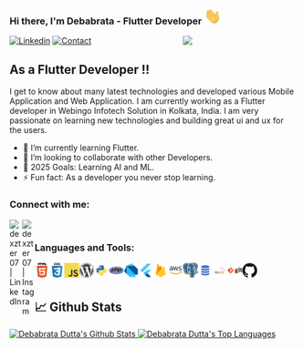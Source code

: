### Hi there, I'm Debabrata - Flutter Developer <img src="https://raw.githubusercontent.com/ABSphreak/ABSphreak/master/gifs/Hi.gif" width="30px">



<img align="right" src="https://github.com/rajput2107/rajput2107/blob/master/Assets/Developer.gif" width='200'/>

 [![Linkedin](https://img.shields.io/badge/MY%20PROFILE-Linkedin-blue?style=for-the-badge&logo=linkedin)]([https://linkedin.com/in/dheeraj-sharma-5b3a5116a](https://www.linkedin.com/in/debabrata-dutta-b10b91316?utm_source=share&utm_campaign=share_via&utm_content=profile&utm_medium=android_app)) 
 [![Contact](https://img.shields.io/badge/CONTACT-GMAIL-yellow?style=for-the-badge&logo=gmail&logoColor=white)](https://mailto:debebratadutta521@gmail.com)

## As a Flutter Developer !!
I get to know about many latest technologies and developed various Mobile Application and Web Application. I am currently working as a Flutter developer in Webingo Infotech Solution in Kolkata, India. I am very passionate on learning new technologies and building great ui and ux for the users.


- 🌱 I’m currently learning Flutter.
- 👯 I’m looking to collaborate with other Developers.
- 🥅 2025 Goals: Learning AI and ML.
- ⚡ Fun fact: As a developer you never stop learning.

### Connect with me:


[<img align="left" alt="dexzter07 | LinkedIn" width="22px" src="https://cdn.jsdelivr.net/npm/simple-icons@v3/icons/linkedin.svg" />][linkedin]
[<img align="left" alt="dexzter07 | Instagram" width="22px" src="https://cdn.jsdelivr.net/npm/simple-icons@v3/icons/instagram.svg" />][instagram]

<br />

### Languages and Tools:


<img align="left" alt="HTML5" width="26px" src="https://raw.githubusercontent.com/github/explore/80688e429a7d4ef2fca1e82350fe8e3517d3494d/topics/html/html.png" />
<img align="left" alt="CSS3" width="26px" src="https://raw.githubusercontent.com/github/explore/80688e429a7d4ef2fca1e82350fe8e3517d3494d/topics/css/css.png" />
<img align="left" alt="JavaScript" width="26px" src="https://raw.githubusercontent.com/github/explore/80688e429a7d4ef2fca1e82350fe8e3517d3494d/topics/javascript/javascript.png" />
<img align="left" alt="JavaScript" width="26px" src="https://raw.githubusercontent.com/github/explore/80688e429a7d4ef2fca1e82350fe8e3517d3494d/topics/wordpress/wordpress.png" />
<img align="left" alt="Python" width="26px" src="https://raw.githubusercontent.com/github/explore/80688e429a7d4ef2fca1e82350fe8e3517d3494d/topics/python/python.png" />
<img align="left" alt="PHP" width="26px" src="https://raw.githubusercontent.com/github/explore/80688e429a7d4ef2fca1e82350fe8e3517d3494d/topics/php/php.png" />
<img align="left" alt="Dart" width="26px" src="https://raw.githubusercontent.com/github/explore/80688e429a7d4ef2fca1e82350fe8e3517d3494d/topics/dart/dart.png" />
<img align="left" alt="Flutter" width="26px" src="https://raw.githubusercontent.com/github/explore/80688e429a7d4ef2fca1e82350fe8e3517d3494d/topics/flutter/flutter.png" />
<img align="left" alt="Firebase" width="26px" src="https://raw.githubusercontent.com/github/explore/80688e429a7d4ef2fca1e82350fe8e3517d3494d/topics/firebase/firebase.png" />
<img align="left" alt="AWS" width="26px" src="https://raw.githubusercontent.com/github/explore/80688e429a7d4ef2fca1e82350fe8e3517d3494d/topics/aws/aws.png" />
<img align="left" alt="Postgresql" width="26px" src="https://raw.githubusercontent.com/github/explore/80688e429a7d4ef2fca1e82350fe8e3517d3494d/topics/postgresql/postgresql.png" />
<img align="left" alt="SQL" width="26px" src="https://raw.githubusercontent.com/github/explore/80688e429a7d4ef2fca1e82350fe8e3517d3494d/topics/sql/sql.png" />
<img align="left" alt="MySQL" width="26px" src="https://raw.githubusercontent.com/github/explore/80688e429a7d4ef2fca1e82350fe8e3517d3494d/topics/mysql/mysql.png" />
<img align="left" alt="Git" width="26px" src="https://raw.githubusercontent.com/github/explore/80688e429a7d4ef2fca1e82350fe8e3517d3494d/topics/git/git.png" />
<img align="left" alt="GitHub" width="26px" src="https://raw.githubusercontent.com/github/explore/78df643247d429f6cc873026c0622819ad797942/topics/github/github.png" />


<br />
<br />

## 📈 Github Stats
<a href="https://github.com/StarDustDivine7 /StarDustDivine7 ">
 <img alt="Debabrata Dutta's Github Stats" src="https://github-readme-stats.vercel.app/api/?username=dexzter07&show_icons=true&count_private=true&theme=react&hide_border=true&bg_color=1F222E&title_color=F85D7F&icon_color=F8D866" height="192px"/>
</a>

<a href="https://github.com/StarDustDivine7 /StarDustDivine7 ">
 <img alt="Debabrata Dutta's Top Languages" src="https://github-readme-stats.vercel.app/api/top-langs/?username=dexzter07&langs_count=8&layout=compact&theme=react&hide_border=true&bg_color=1F222E&title_color=F85D7F&icon_color=F8D866&hide=Jupyter%20Notebook" height="192px"/>
 </a>


[instagram]: [https://instagram.com/dexzter.codes](https://www.instagram.com/debabrata.stardust777?utm_source=qr&igsh=N3B6dnY5ejNmbDVz)
[linkedin]: https://linkedin.com/in/dheeraj-sharma-5b3a5116a](https://www.linkedin.com/in/debabrata-dutta-b10b91316?utm_source=share&utm_campaign=share_via&utm_content=profile&utm_medium=android_app)
